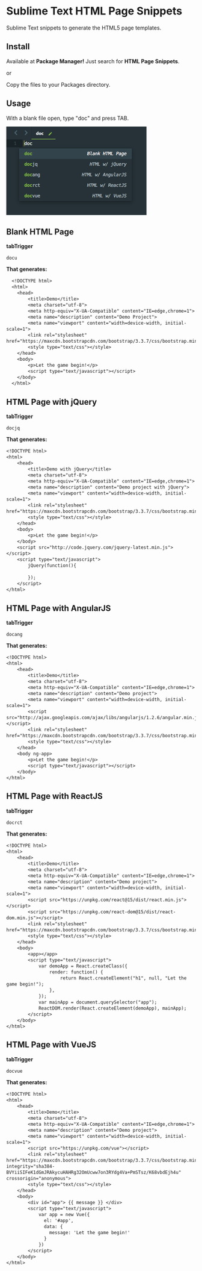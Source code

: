 Sublime Text HTML Page Snippets
===

Sublime Text snippets to generate the HTML5 page templates.


Install
---
Available at <b>Package Manager!</b> Just search for <b>HTML Page Snippets</b>.

or

Copy the files to your Packages directory.


Usage
---

With a blank file open, type "doc" and press TAB.

![alt tag](https://raw.githubusercontent.com/yesilfasulye/sublime_html_page_snippets/master/screenshot.png)


Blank HTML Page
---

<b>tabTrigger</b>

	docu

<b>That generates:</b>

	  <!DOCTYPE html>
	  <html>
		<head>
			<title>Demo</title>
			<meta charset="utf-8">
			<meta http-equiv="X-UA-Compatible" content="IE=edge,chrome=1">
		    <meta name="description" content="Demo Project">
			<meta name="viewport" content="width=device-width, initial-scale=1">
			<link rel="stylesheet" href="https://maxcdn.bootstrapcdn.com/bootstrap/3.3.7/css/bootstrap.min.css">
			<style type="text/css"></style>
		</head>
		<body>
			<p>Let the game begin!</p>
			<script type="text/javascript"></script>
		</body>
	  </html>


HTML Page with jQuery
---

<b>tabTrigger</b>

	docjq

<b>That generates:</b>

	<!DOCTYPE html>
	<html>
		<head>
			<title>Demo with jQuery</title>
			<meta charset="utf-8">
			<meta http-equiv="X-UA-Compatible" content="IE=edge,chrome=1">
			<meta name="description" content="Demo project with jQuery">
			<meta name="viewport" content="width=device-width, initial-scale=1">
			<link rel="stylesheet" href="https://maxcdn.bootstrapcdn.com/bootstrap/3.3.7/css/bootstrap.min.css">
			<style type="text/css"></style>
		</head>
		<body>
			<p>Let the game begin!</p>
		</body>
		<script src="http://code.jquery.com/jquery-latest.min.js"></script>
		<script type="text/javascript">
			jQuery(function(){
			
			});
		</script>
	</html>
	
	
HTML Page with AngularJS
---

<b>tabTrigger</b>

	docang
	
<b>That generates:</b>	

	<!DOCTYPE html>
	<html>
		<head>
			<title>Demo</title>
			<meta charset="utf-8">
			<meta http-equiv="X-UA-Compatible" content="IE=edge,chrome=1">
			<meta name="description" content="Demo project">
			<meta name="viewport" content="width=device-width, initial-scale=1">
			<script src="http://ajax.googleapis.com/ajax/libs/angularjs/1.2.6/angular.min.js"></script>
			<link rel="stylesheet" href="https://maxcdn.bootstrapcdn.com/bootstrap/3.3.7/css/bootstrap.min.css">
			<style type="text/css"></style>
		</head>
		<body ng-app>
			<p>Let the game begin!</p>
			<script type="text/javascript"></script>
		</body>
	</html>
	
	
HTML Page with ReactJS
---

<b>tabTrigger</b>

	docrct
	
<b>That generates:</b>	

	<!DOCTYPE html>
	<html>
		<head>
			<title>Demo</title>
			<meta charset="utf-8">
			<meta http-equiv="X-UA-Compatible" content="IE=edge,chrome=1">
			<meta name="description" content="Demo project">
			<meta name="viewport" content="width=device-width, initial-scale=1">
			<script src="https://unpkg.com/react@15/dist/react.min.js"></script>
			<script src="https://unpkg.com/react-dom@15/dist/react-dom.min.js"></script>
			<link rel="stylesheet" href="https://maxcdn.bootstrapcdn.com/bootstrap/3.3.7/css/bootstrap.min.css">
			<style type="text/css"></style>
		</head>
		<body>
			<app></app>
			<script type="text/javascript">
				var demoApp = React.createClass({
					render: function() {
						return React.createElement("h1", null, "Let the game begin!");
					},
				});
				var mainApp = document.querySelector("app");
				ReactDOM.render(React.createElement(demoApp), mainApp);
			</script>
		</body>
	</html>
	
	
HTML Page with VueJS
---

<b>tabTrigger</b>

	docvue
	
<b>That generates:</b>	

	<!DOCTYPE html>
	<html>
		<head>
			<title>Demo</title>
			<meta charset="utf-8">
			<meta http-equiv="X-UA-Compatible" content="IE=edge,chrome=1">
			<meta name="description" content="Demo project">
			<meta name="viewport" content="width=device-width, initial-scale=1">
			<script src="https://unpkg.com/vue"></script>
			<link rel="stylesheet" href="https://maxcdn.bootstrapcdn.com/bootstrap/3.3.7/css/bootstrap.min.css" integrity="sha384-BVYiiSIFeK1dGmJRAkycuHAHRg32OmUcww7on3RYdg4Va+PmSTsz/K68vbdEjh4u" crossorigin="anonymous">
			<style type="text/css"></style>
		</head>
		<body>
			<div id="app"> {{ message }} </div>
			<script type="text/javascript">
				var app = new Vue({
				  el: '#app',
				  data: {
				    message: 'Let the game begin!'
				  }
				})
			</script>
		</body>
	</html>